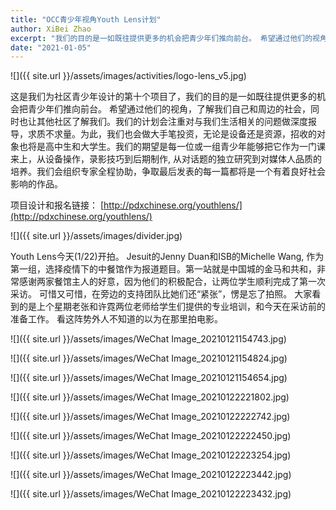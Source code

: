 ```yaml
---
title: "OCC青少年视角Youth Lens计划"
author: XiBei Zhao
excerpt: "我们的目的是一如既往提供更多的机会把青少年们推向前台。 希望通过他们的视角，了解我们自己和周边的社会，同时也让其他社区了解我们。我们的计划会注重对与我们生活相关的问题做深度报导，我们的期望是每一位或一组青少年能够把它作为一门课来上，从设备操作，录影技巧到后期制作, 从对话题的独立研究到对媒体人品质的培养。争取最后发表的每一篇都将是一个有着良好社会影响的作品。"
date: "2021-01-05"
---
```


![]({{ site.url }}/assets/images/activities/logo-lens_v5.jpg)


这是我们为社区青少年设计的第十个项目了，我们的目的是一如既往提供更多的机会把青少年们推向前台。 希望通过他们的视角，了解我们自己和周边的社会，同时也让其他社区了解我们。我们的计划会注重对与我们生活相关的问题做深度报导，求质不求量。为此，我们也会做大手笔投资，无论是设备还是资源，招收的对象也将是高中生和大学生。我们的期望是每一位或一组青少年能够把它作为一门课来上，从设备操作，录影技巧到后期制作, 从对话题的独立研究到对媒体人品质的培养。我们会组织专家全程协助，争取最后发表的每一篇都将是一个有着良好社会影响的作品。

项目设计和报名链接： [http://pdxchinese.org/youthlens/](http://pdxchinese.org/youthlens/)

![]({{ site.url }}/assets/images/divider.jpg)

Youth Lens今天(1/22)开拍。 Jesuit的Jenny Duan和ISB的Michelle Wang, 作为第一组，选择疫情下的中餐馆作为报道题目。第一站就是中国城的金马和共和，非常感谢两家餐馆主人的好意，因为他们的积极配合，让两位学生顺利完成了第一次采访。 可惜又可惜，在旁边的支持团队比她们还“紧张”，愣是忘了拍照。 大家看到的是上个星期老张和许霓两位老师给学生们提供的专业培训，和今天在采访前的准备工作。 看这阵势外人不知道的以为在那里拍电影。

![]({{ site.url }}/assets/images/WeChat Image_20210121154743.jpg)

![]({{ site.url }}/assets/images/WeChat Image_20210121154824.jpg)

![]({{ site.url }}/assets/images/WeChat Image_20210121154654.jpg)

![]({{ site.url }}/assets/images/WeChat Image_20210122221802.jpg)

![]({{ site.url }}/assets/images/WeChat Image_20210122222742.jpg)

![]({{ site.url }}/assets/images/WeChat Image_20210122222450.jpg)

![]({{ site.url }}/assets/images/WeChat Image_20210122223254.jpg)

![]({{ site.url }}/assets/images/WeChat Image_20210122223442.jpg)

![]({{ site.url }}/assets/images/WeChat Image_20210122223432.jpg)
